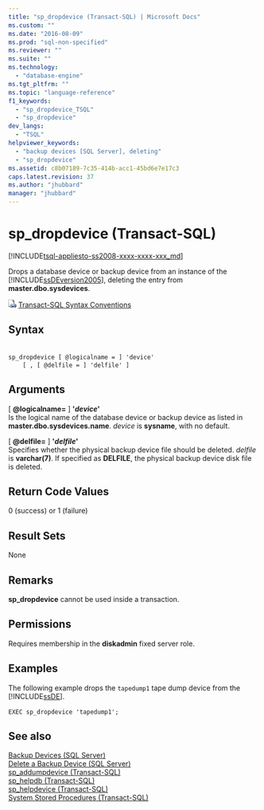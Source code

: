 ```yaml
---
title: "sp_dropdevice (Transact-SQL) | Microsoft Docs"
ms.custom: ""
ms.date: "2016-08-09"
ms.prod: "sql-non-specified"
ms.reviewer: ""
ms.suite: ""
ms.technology: 
  - "database-engine"
ms.tgt_pltfrm: ""
ms.topic: "language-reference"
f1_keywords: 
  - "sp_dropdevice_TSQL"
  - "sp_dropdevice"
dev_langs: 
  - "TSQL"
helpviewer_keywords: 
  - "backup devices [SQL Server], deleting"
  - "sp_dropdevice"
ms.assetid: c8b07189-7c35-414b-acc1-45bd6e7e17c3
caps.latest.revision: 37
ms.author: "jhubbard"
manager: "jhubbard"
---
```

# sp_dropdevice (Transact-SQL)
[!INCLUDE[tsql-appliesto-ss2008-xxxx-xxxx-xxx_md](../../../database-engine/configure/windows/includes/tsql-appliesto-ss2008-xxxx-xxxx-xxx-md.md)]

  Drops a database device or backup device from an instance of the [!INCLUDE[ssDEversion2005](../../../relational-databases/reference/system-stored-procedures/includes/ssdeversion2005-md.md)], deleting the entry from **master.dbo.sysdevices**.  
   
 ![Topic link icon](../../../database-engine/configure/windows/media/topic-link.gif "Topic link icon") [Transact-SQL Syntax Conventions](../../../t-sql/language-elements/transact-sql-syntax-conventions-transact-sql.md)  
  
## Syntax  
  
```  
  
sp_dropdevice [ @logicalname = ] 'device'   
    [ , [ @delfile = ] 'delfile' ]  
```  
  
## Arguments  
 [ **@logicalname=** ] **'***device***'**  
 Is the logical name of the database device or backup device as listed in **master.dbo.sysdevices.name**. *device* is **sysname**, with no default.  
  
 [ **@delfile=** ] **'***delfile***'**  
 Specifies whether the physical backup device file should be deleted. *delfile* is **varchar(7)**. If specified as **DELFILE**, the physical backup device disk file is deleted.  
  
## Return Code Values  
 0 (success) or 1 (failure)  
  
## Result Sets  
 None  
  
## Remarks  
 **sp_dropdevice** cannot be used inside a transaction.  
  
## Permissions  
 Requires membership in the **diskadmin** fixed server role.  
  
## Examples  
 The following example drops the `tapedump1` tape dump device from the [!INCLUDE[ssDE](../../../analysis-services/instances/install/windows/includes/ssde-md.md)].  
  
```  
EXEC sp_dropdevice 'tapedump1';  
```  
  
## See also  
 [Backup Devices &#40;SQL Server&#41;](../../../relational-databases/backup-restore/backup-devices-sql-server.md)   
 [Delete a Backup Device &#40;SQL Server&#41;](../../../relational-databases/backup-restore/delete-a-backup-device-sql-server.md)   
 [sp_addumpdevice &#40;Transact-SQL&#41;](../../../relational-databases/reference/system-stored-procedures/sp-addumpdevice-transact-sql.md)   
 [sp_helpdb &#40;Transact-SQL&#41;](../../../relational-databases/reference/system-stored-procedures/sp-helpdb-transact-sql.md)   
 [sp_helpdevice &#40;Transact-SQL&#41;](../../../relational-databases/reference/system-stored-procedures/sp-helpdevice-transact-sql.md)   
 [System Stored Procedures &#40;Transact-SQL&#41;](../../../relational-databases/reference/system-stored-procedures/system-stored-procedures-transact-sql.md)  
  
  